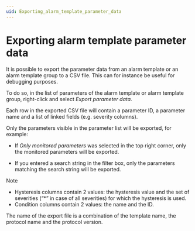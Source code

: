 ```yaml
---
uid: Exporting_alarm_template_parameter_data
---
```


# Exporting alarm template parameter data

It is possible to export the parameter data from an alarm template or an alarm template group to a CSV file. This can for instance be useful for debugging purposes.

To do so, in the list of parameters of the alarm template or alarm template group, right-click and select *Export parameter data*.

Each row in the exported CSV file will contain a parameter ID, a parameter name and a list of linked fields (e.g. severity columns).

Only the parameters visible in the parameter list will be exported, for example:

- If *Only monitored parameters* was selected in the top right corner, only the monitored parameters will be exported.

- If you entered a search string in the filter box, only the parameters matching the search string will be exported.

> [!NOTE]
>
> - Hysteresis columns contain 2 values: the hysteresis value and the set of severities (“\*” in case of all severities) for which the hysteresis is used.
> - Condition columns contain 2 values: the name and the ID.

The name of the export file is a combination of the template name, the protocol name and the protocol version.
